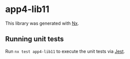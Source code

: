 # app4-lib11

This library was generated with [Nx](https://nx.dev).

## Running unit tests

Run `nx test app4-lib11` to execute the unit tests via [Jest](https://jestjs.io).
